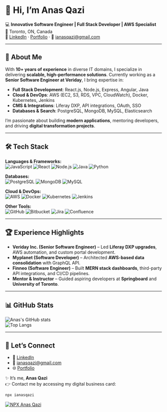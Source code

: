 # 👋 Hi, I’m Anas Qazi  

💻 **Innovative Software Engineer | Full Stack Developer | AWS Specialist**  
📍 Toronto, ON, Canada  
🔗 [LinkedIn](https://www.linkedin.com/in/anasqazi) · [Portfolio](https://ianasqazi.ca) · 📧 ianasqazi@gmail.com  

---

## 🚀 About Me  
With **10+ years of experience** in diverse IT domains, I specialize in delivering **scalable, high-performance solutions**. Currently working as a **Senior Software Engineer at Veriday**, I bring expertise in:  

- **Full Stack Development**: React.js, Node.js, Express, Angular, Java  
- **Cloud & DevOps**: AWS (EC2, S3, RDS, VPC, CloudWatch), Docker, Kubernetes, Jenkins  
- **CMS & Integrations**: Liferay DXP, API integrations, OAuth, SSO  
- **Databases & Search**: PostgreSQL, MongoDB, MySQL, Elasticsearch  

I’m passionate about building **modern applications**, mentoring developers, and driving **digital transformation projects**.  

---

## 🛠️ Tech Stack  

**Languages & Frameworks:**  
![JavaScript](https://img.shields.io/badge/JavaScript-ES6+-yellow) ![React](https://img.shields.io/badge/React-blue) ![Node.js](https://img.shields.io/badge/Node.js-green) ![Java](https://img.shields.io/badge/Java-orange) ![Python](https://img.shields.io/badge/Python-blue)  

**Databases:**  
![PostgreSQL](https://img.shields.io/badge/PostgreSQL-blue) ![MongoDB](https://img.shields.io/badge/MongoDB-green) ![MySQL](https://img.shields.io/badge/MySQL-lightblue)  

**Cloud & DevOps:**  
![AWS](https://img.shields.io/badge/AWS-232F3E?logo=amazon-aws) ![Docker](https://img.shields.io/badge/Docker-2496ED?logo=docker) ![Kubernetes](https://img.shields.io/badge/Kubernetes-326CE5?logo=kubernetes) ![Jenkins](https://img.shields.io/badge/Jenkins-D24939?logo=jenkins)  

**Other Tools:**  
![GitHub](https://img.shields.io/badge/GitHub-181717?logo=github) ![Bitbucket](https://img.shields.io/badge/Bitbucket-0052CC?logo=bitbucket) ![Jira](https://img.shields.io/badge/Jira-0052CC?logo=jira) ![Confluence](https://img.shields.io/badge/Confluence-172B4D?logo=confluence)  

---

## 🏆 Experience Highlights  

- **Veriday Inc. (Senior Software Engineer)** – Led **Liferay DXP upgrades**, AWS automation, and custom portal development.  
- **Myplanet (Software Developer)** – Architected **AWS-based data consolidation** with GraphQL API.  
- **Finneo (Software Engineer)** – Built **MERN stack dashboards**, third-party API integrations, and CI/CD pipelines.  
- **Mentor & Instructor** – Guided aspiring developers at **Springboard** and **University of Toronto**.  

---

## 📊 GitHub Stats  

![Anas's GitHub stats](https://github-readme-stats.vercel.app/api?username=ianasqazi&show_icons=true&theme=radical)  
![Top Langs](https://github-readme-stats.vercel.app/api/top-langs/?username=ianasqazi&layout=compact&theme=radical)  

---

## 🤝 Let’s Connect  

- 💼 [LinkedIn](https://www.linkedin.com/in/anasqazi)  
- 📧 ianasqazi@gmail.com  
- 🌐 [Portfolio](https://ianasqazi.ca)  

✨ It’s me, **Anas Qazi**  
👉 Contact me by accessing my digital business card:  

```bash
npx ianasqazi
```
[![NPX Anas Qazi](https://img.shields.io/badge/💳%20npx-ianasqazi-blueviolet?style=for-the-badge)](https://www.npmjs.com/package/ianasqazi)
